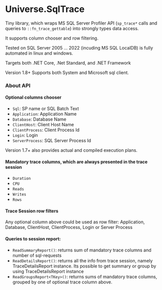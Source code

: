 # Universe.SqlTrace

Tiny library, which wraps MS SQL Server Profiler API (`sp_trace*` calls and queries to `::fn_trace_gettable`) into strongly types data access.

It supports column chooser and row filtering. 

Tested on SQL Server 2005 ... 2022 (incuding MS SQL LocalDB) is fully automated in linux and windows.

Targets both .NET Core, .Net Standard, and .NET Framework

Version 1.8+ Supports both System and Microsoft sql client.



### About API
#### Optional columns chooser
 * `Sql`: SP name or SQL Batch Text
 * `Application`: Application Name
 * `Database`: Database Name
 * `ClientHost`: Client Host Name
 * `ClientProcess`: Client Process Id
 * `Login`: Login
 * `ServerProcess`: SQL Server Process Id

Version 1.7+ also provides actual and compiled execution plans.

#### Mandatory trace columns, which are always presented in the trace session
* `Duration`
* `CPU`
* `Reads`
* `Writes`
* `Rows`

#### Trace Session row filters
Any optional column above could be used as row filter: Application, Database, ClientHost, ClientProcess, Login or Server Process

#### Queries to session report:
* `ReadSummaryReport()`: returns sum of mandatory trace columns and number of sql-requests
* `ReadDetailsReport()`: returns all the info from trace session, namely TraceDetailsReport instance. Its possible to get summary or group by using TraceDetailsReport instance
* `ReadGroupsReport<TKey>()`: returns sums of mandatory trace columns, grouped by one of optional trace column above.

          